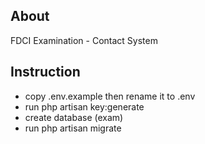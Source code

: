 ## About

FDCI Examination - Contact System

## Instruction

- copy .env.example then rename it to .env
- run php artisan key:generate
- create database (exam)
- run php artisan migrate
